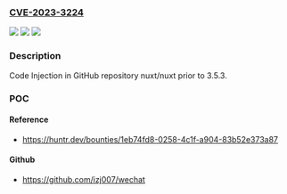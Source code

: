### [CVE-2023-3224](https://cve.mitre.org/cgi-bin/cvename.cgi?name=CVE-2023-3224)
![](https://img.shields.io/static/v1?label=Product&message=nuxt%2Fnuxt&color=blue)
![](https://img.shields.io/static/v1?label=Version&message=%3C%203.5.3%20&color=brighgreen)
![](https://img.shields.io/static/v1?label=Vulnerability&message=CWE-94%20Improper%20Control%20of%20Generation%20of%20Code&color=brighgreen)

### Description

Code Injection in GitHub repository nuxt/nuxt prior to 3.5.3.

### POC

#### Reference
- https://huntr.dev/bounties/1eb74fd8-0258-4c1f-a904-83b52e373a87

#### Github
- https://github.com/izj007/wechat

